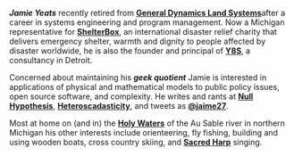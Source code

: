 ***Jamie Yeats*** recently retired from [**General Dynamics Land Systems**](http:www.gdls.com)after a career in systems engineering and program management.  Now a Michigan representative for [**ShelterBox**](http://www.shelterboxUSA.org), an international disaster relief charity that delivers emergency shelter, warmth and dignity to people affected by disaster worldwide, he is also the founder and principal of [**Y8S**](http://www.y8s.org), a consultancy in Detroit.

Concerned about maintaining his ***geek quotient*** Jamie is interested in applications of physical and mathematical models to public policy issues, open source software, and complexity.  He writes and rants  at [**Null Hypothesis**](http://www.y8s.org/blog), [**Heteroscadasticity**](http://jaime19683.github.com/hetero/), and tweets as [**@jaime27**](https://twitter.com/jaime27).  

Most at home on (and in) the [**Holy Waters**](http://www.michigan.gov/dnr/0,4570,7-153-10366_46403_59159-194797--,00.html) of the Au Sable river in northern Michigan his other interests include orienteering, fly fishing, building and using wooden boats, cross country skiing, and [**Sacred Harp**](http://fasola.org) singing.